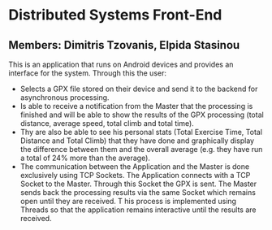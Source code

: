 # Distributed Systems Front-End

## Members: Dimitris Tzovanis, Elpida Stasinou


This is an application that runs on Android devices and provides an interface for the system. Through this the user:
- Selects a GPX file stored on their device and send it to the backend for asynchronous processing.
- Is able to receive a notification from the Master that the processing is finished and will be able to show
  the results of the GPX processing (total distance, average speed, total climb and total time).
- Thy are also be able to see his personal stats (Total Exercise Time, Total Distance and Total Climb)
  that they have done and graphically display the difference between them and the overall average (e.g. they have run a total of 24% more than the average).
- The communication between the Application and the Master is done exclusively using TCP Sockets.
  The Application connects with a TCP Socket to the Master. Through this Socket the GPX is sent.
  The Master sends back the processing results via the same Socket which remains open until they are received. T
  his process is implemented using Threads so that the application remains interactive until the results are received.
